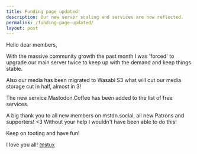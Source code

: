 ```yaml
---
title: Funding page updated!
description: Our new server scaling and services are now reflected.
permalink: /funding-page-updated/
layout: post
---
```


Hello dear members,

With the massive community growth the past month I was 'forced' to upgrade our main server twice to keep up with the demand and keep things stable.

Also our media has been migrated to Wasabi S3 what will cut our media storage cut in half, almost in 3!

The new service Mastodon.Coffee has been added to the list of free services.

A big thank you to all new members on mstdn.social, all new Patrons and supporters! <3 Without your help I wouldn't have been able to do this!

Keep on tooting and have fun!

I love you all!
[@stux](https://mstdn.social/@stux)
